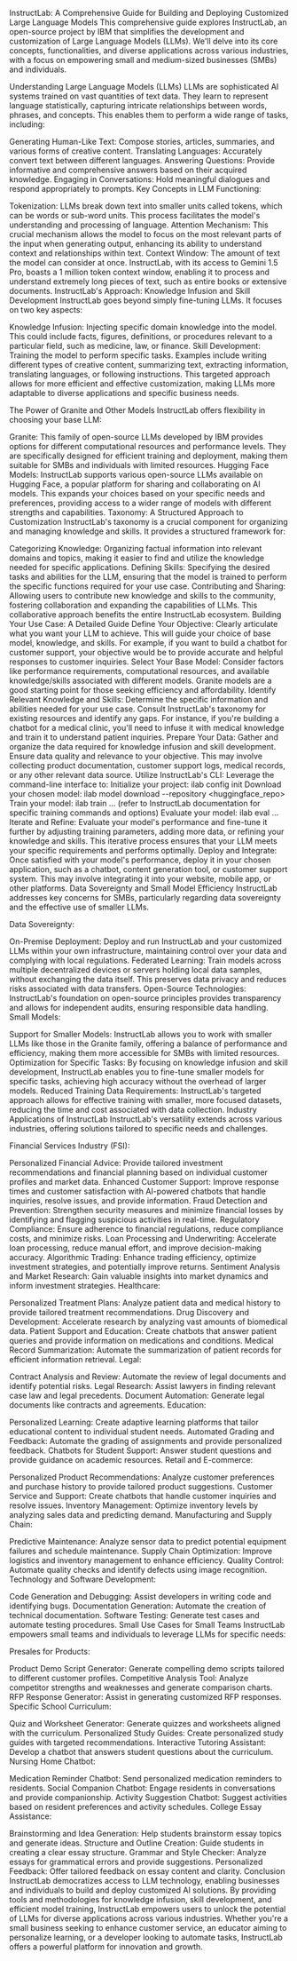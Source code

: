 InstructLab: A Comprehensive Guide for Building and Deploying Customized Large Language Models
This comprehensive guide explores InstructLab, an open-source project by IBM that simplifies the development and customization of Large Language Models (LLMs). We'll delve into its core concepts, functionalities, and diverse applications across various industries, with a focus on empowering small and medium-sized businesses (SMBs) and individuals.

Understanding Large Language Models (LLMs)
LLMs are sophisticated AI systems trained on vast quantities of text data. They learn to represent language statistically, capturing intricate relationships between words, phrases, and concepts. This enables them to perform a wide range of tasks, including:

Generating Human-Like Text: Compose stories, articles, summaries, and various forms of creative content.
Translating Languages: Accurately convert text between different languages.
Answering Questions: Provide informative and comprehensive answers based on their acquired knowledge.
Engaging in Conversations: Hold meaningful dialogues and respond appropriately to prompts.
Key Concepts in LLM Functioning:

Tokenization: LLMs break down text into smaller units called tokens, which can be words or sub-word units. This process facilitates the model's understanding and processing of language.
Attention Mechanism: This crucial mechanism allows the model to focus on the most relevant parts of the input when generating output, enhancing its ability to understand context and relationships within text.
Context Window: The amount of text the model can consider at once. InstructLab, with its access to Gemini 1.5 Pro, boasts a 1 million token context window, enabling it to process and understand extremely long pieces of text, such as entire books or extensive documents.
InstructLab's Approach: Knowledge Infusion and Skill Development
InstructLab goes beyond simply fine-tuning LLMs. It focuses on two key aspects:

Knowledge Infusion: Injecting specific domain knowledge into the model. This could include facts, figures, definitions, or procedures relevant to a particular field, such as medicine, law, or finance.
Skill Development: Training the model to perform specific tasks. Examples include writing different types of creative content, summarizing text, extracting information, translating languages, or following instructions.
This targeted approach allows for more efficient and effective customization, making LLMs more adaptable to diverse applications and specific business needs.

The Power of Granite and Other Models
InstructLab offers flexibility in choosing your base LLM:

Granite: This family of open-source LLMs developed by IBM provides options for different computational resources and performance levels. They are specifically designed for efficient training and deployment, making them suitable for SMBs and individuals with limited resources.
Hugging Face Models: InstructLab supports various open-source LLMs available on Hugging Face, a popular platform for sharing and collaborating on AI models. This expands your choices based on your specific needs and preferences, providing access to a wider range of models with different strengths and capabilities.
Taxonomy: A Structured Approach to Customization
InstructLab's taxonomy is a crucial component for organizing and managing knowledge and skills. It provides a structured framework for:

Categorizing Knowledge: Organizing factual information into relevant domains and topics, making it easier to find and utilize the knowledge needed for specific applications.
Defining Skills: Specifying the desired tasks and abilities for the LLM, ensuring that the model is trained to perform the specific functions required for your use case.
Contributing and Sharing: Allowing users to contribute new knowledge and skills to the community, fostering collaboration and expanding the capabilities of LLMs. This collaborative approach benefits the entire InstructLab ecosystem.
Building Your Use Case: A Detailed Guide
Define Your Objective: Clearly articulate what you want your LLM to achieve. This will guide your choice of base model, knowledge, and skills. For example, if you want to build a chatbot for customer support, your objective would be to provide accurate and helpful responses to customer inquiries.
Select Your Base Model: Consider factors like performance requirements, computational resources, and available knowledge/skills associated with different models. Granite models are a good starting point for those seeking efficiency and affordability.
Identify Relevant Knowledge and Skills: Determine the specific information and abilities needed for your use case. Consult InstructLab's taxonomy for existing resources and identify any gaps. For instance, if you're building a chatbot for a medical clinic, you'll need to infuse it with medical knowledge and train it to understand patient inquiries.
Prepare Your Data: Gather and organize the data required for knowledge infusion and skill development. Ensure data quality and relevance to your objective. This may involve collecting product documentation, customer support logs, medical records, or any other relevant data source.
Utilize InstructLab's CLI: Leverage the command-line interface to:
Initialize your project: ilab config init
Download your chosen model: ilab model download --repository <huggingface_repo>
Train your model: ilab train ... (refer to InstructLab documentation for specific training commands and options)
Evaluate your model: ilab eval ...
Iterate and Refine: Evaluate your model's performance and fine-tune it further by adjusting training parameters, adding more data, or refining your knowledge and skills. This iterative process ensures that your LLM meets your specific requirements and performs optimally.
Deploy and Integrate: Once satisfied with your model's performance, deploy it in your chosen application, such as a chatbot, content generation tool, or customer support system. This may involve integrating it into your website, mobile app, or other platforms.
Data Sovereignty and Small Model Efficiency
InstructLab addresses key concerns for SMBs, particularly regarding data sovereignty and the effective use of smaller LLMs.

Data Sovereignty:

On-Premise Deployment: Deploy and run InstructLab and your customized LLMs within your own infrastructure, maintaining control over your data and complying with local regulations.
Federated Learning: Train models across multiple decentralized devices or servers holding local data samples, without exchanging the data itself. This preserves data privacy and reduces risks associated with data transfers.
Open-Source Technologies: InstructLab's foundation on open-source principles provides transparency and allows for independent audits, ensuring responsible data handling.
Small Models:

Support for Smaller Models: InstructLab allows you to work with smaller LLMs like those in the Granite family, offering a balance of performance and efficiency, making them more accessible for SMBs with limited resources.
Optimization for Specific Tasks: By focusing on knowledge infusion and skill development, InstructLab enables you to fine-tune smaller models for specific tasks, achieving high accuracy without the overhead of larger models.
Reduced Training Data Requirements: InstructLab's targeted approach allows for effective training with smaller, more focused datasets, reducing the time and cost associated with data collection.
Industry Applications of InstructLab
InstructLab's versatility extends across various industries, offering solutions tailored to specific needs and challenges.

Financial Services Industry (FSI):

Personalized Financial Advice: Provide tailored investment recommendations and financial planning based on individual customer profiles and market data.
Enhanced Customer Support: Improve response times and customer satisfaction with AI-powered chatbots that handle inquiries, resolve issues, and provide information.
Fraud Detection and Prevention: Strengthen security measures and minimize financial losses by identifying and flagging suspicious activities in real-time.
Regulatory Compliance: Ensure adherence to financial regulations, reduce compliance costs, and minimize risks.
Loan Processing and Underwriting: Accelerate loan processing, reduce manual effort, and improve decision-making accuracy.
Algorithmic Trading: Enhance trading efficiency, optimize investment strategies, and potentially improve returns.
Sentiment Analysis and Market Research: Gain valuable insights into market dynamics and inform investment strategies.
Healthcare:

Personalized Treatment Plans: Analyze patient data and medical history to provide tailored treatment recommendations.
Drug Discovery and Development: Accelerate research by analyzing vast amounts of biomedical data.
Patient Support and Education: Create chatbots that answer patient queries and provide information on medications and conditions.
Medical Record Summarization: Automate the summarization of patient records for efficient information retrieval.
Legal:

Contract Analysis and Review: Automate the review of legal documents and identify potential risks.
Legal Research: Assist lawyers in finding relevant case law and legal precedents.
Document Automation: Generate legal documents like contracts and agreements.
Education:

Personalized Learning: Create adaptive learning platforms that tailor educational content to individual student needs.
Automated Grading and Feedback: Automate the grading of assignments and provide personalized feedback.
Chatbots for Student Support: Answer student questions and provide guidance on academic resources.
Retail and E-commerce:

Personalized Product Recommendations: Analyze customer preferences and purchase history to provide tailored product suggestions.
Customer Service and Support: Create chatbots that handle customer inquiries and resolve issues.
Inventory Management: Optimize inventory levels by analyzing sales data and predicting demand.
Manufacturing and Supply Chain:

Predictive Maintenance: Analyze sensor data to predict potential equipment failures and schedule maintenance.
Supply Chain Optimization: Improve logistics and inventory management to enhance efficiency.
Quality Control: Automate quality checks and identify defects using image recognition.
Technology and Software Development:

Code Generation and Debugging: Assist developers in writing code and identifying bugs.
Documentation Generation: Automate the creation of technical documentation.
Software Testing: Generate test cases and automate testing procedures.
Small Use Cases for Small Teams
InstructLab empowers small teams and individuals to leverage LLMs for specific needs:

Presales for Products:

Product Demo Script Generator: Generate compelling demo scripts tailored to different customer profiles.
Competitive Analysis Tool: Analyze competitor strengths and weaknesses and generate comparison charts.
RFP Response Generator: Assist in generating customized RFP responses.
Specific School Curriculum:

Quiz and Worksheet Generator: Generate quizzes and worksheets aligned with the curriculum.
Personalized Study Guides: Create personalized study guides with targeted recommendations.
Interactive Tutoring Assistant: Develop a chatbot that answers student questions about the curriculum.
Nursing Home Chatbot:

Medication Reminder Chatbot: Send personalized medication reminders to residents.
Social Companion Chatbot: Engage residents in conversations and provide companionship.
Activity Suggestion Chatbot: Suggest activities based on resident preferences and activity schedules.
College Essay Assistance:

Brainstorming and Idea Generation: Help students brainstorm essay topics and generate ideas.
Structure and Outline Creation: Guide students in creating a clear essay structure.
Grammar and Style Checker: Analyze essays for grammatical errors and provide suggestions.
Personalized Feedback: Offer tailored feedback on essay content and clarity.
Conclusion
InstructLab democratizes access to LLM technology, enabling businesses and individuals to build and deploy customized AI solutions. By providing tools and methodologies for knowledge infusion, skill development, and efficient model training, InstructLab empowers users to unlock the potential of LLMs for diverse applications across various industries. Whether you're a small business seeking to enhance customer service, an educator aiming to personalize learning, or a developer looking to automate tasks, InstructLab offers a powerful platform for innovation and growth.
